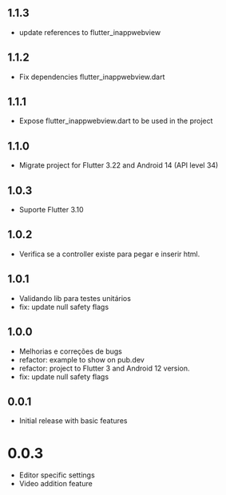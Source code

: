 ## 1.1.3
- update references to flutter_inappwebview

## 1.1.2
- Fix dependencies flutter_inappwebview.dart

## 1.1.1
- Expose flutter_inappwebview.dart to be used in the project

## 1.1.0

* Migrate project for Flutter 3.22 and Android 14 (API level 34)

## 1.0.3
* Suporte Flutter 3.10

## 1.0.2
* Verifica se a controller existe para pegar e inserir html.

## 1.0.1
* Validando lib para testes unitários
* fix: update null safety flags

## 1.0.0
* Melhorias e correções de bugs
* refactor: example to show on pub.dev
* refactor: project to Flutter 3 and Android 12 version.
* fix: update null safety flags

## 0.0.1

* Initial release with basic features

# 0.0.3

* Editor specific settings
* Video addition feature